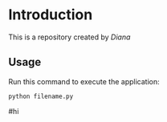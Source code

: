 # Introduction

This is a repository created by *Diana*

## Usage

Run this command to execute the application:

`python filename.py`

#hi
